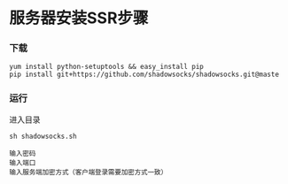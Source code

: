 # 服务器安装SSR步骤

### 下载

    yum install python-setuptools && easy_install pip
    pip install git+https://github.com/shadowsocks/shadowsocks.git@maste
    

### 运行

进入目录

    sh shadowsocks.sh
    
    输入密码
    输入端口
    输入服务端加密方式（客户端登录需要加密方式一致）


